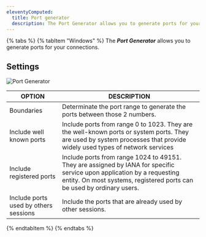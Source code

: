 ```yaml
---
eleventyComputed:
  title: Port generator
  description: The Port Generator allows you to generate ports for your connections.
---
```

{% tabs %}
{% tabItem "Windows" %}
The ***Port Generator*** allows you to generate ports for your connections.  

## Settings 

![Port Generator](https://webdevolutions.blob.core.windows.net/docs/en/rdm/windows/RDMWin6240.png) 

| OPTION         | DESCRIPTION                                   |
|----------------|-----------------------------------------------|
| Boundaries                        | Determinate the port range to generate the ports between those 2 numbers.                                                                                                                  |
| Include well known ports          | Include ports from range 0 to 1023. They are the well-known ports or system ports. They are used by system processes that provide widely used types of network services                                   |
| Include registered ports          | Include ports from range 1024 to 49151. They are assigned by IANA for specific service upon application by a requesting entity. On most systems, registered ports can be used by ordinary users. |
| Include ports used by others sessions | Include the ports that are already used by other sessions.                      |
{% endtabItem %}
{% endtabs %}